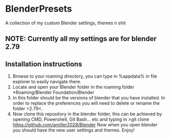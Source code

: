 # BlenderPresets
A collection of my custom Blender settings, themes n shit

## NOTE: Currently all my settings are for blender 2.79

## Installation instructions
1.  Browse to your roaming directory, you can type in %appdata% in file explorer to easily navigate there.
2.  Locate and open your Blender folder in the roaming folder *Roaming/Blender Foundation/Blender
3.  In this folder should be the versions of blender that you have installed. In order to replace the preferences you will need to delete or rename the folder >2.79<.
4.  Now clone this repository in the blender folder, this can be achieved by opening CMD, Powershell, Git Bash... etc and typing in >git clone https://github.com/amiller2028/Blender
Now when you open blender you should have the new user settings and themes. Enjoy!
